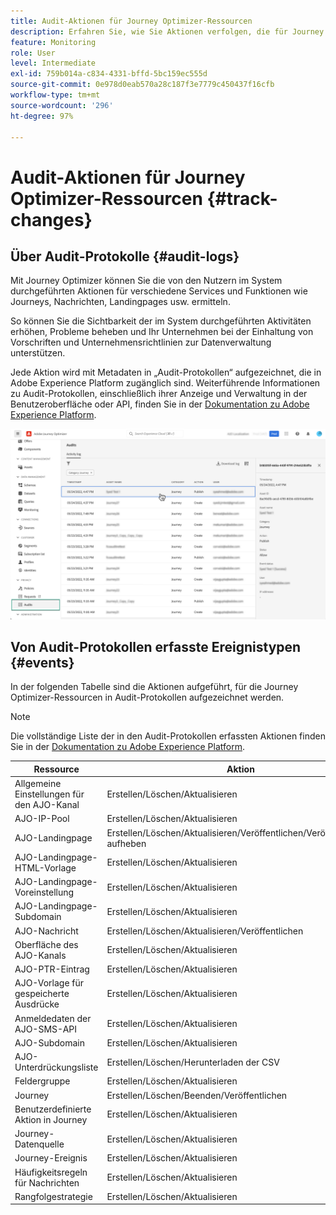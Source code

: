 ```yaml
---
title: Audit-Aktionen für Journey Optimizer-Ressourcen
description: Erfahren Sie, wie Sie Aktionen verfolgen, die für Journey Optimizer-Ressourcen durchgeführt wurden.
feature: Monitoring
role: User
level: Intermediate
exl-id: 759b014a-c834-4331-bffd-5bc159ec555d
source-git-commit: 0e978d0eab570a28c187f3e7779c450437f16cfb
workflow-type: tm+mt
source-wordcount: '296'
ht-degree: 97%

---
```


# Audit-Aktionen für Journey Optimizer-Ressourcen {#track-changes}

## Über Audit-Protokolle {#audit-logs}

Mit Journey Optimizer können Sie die von den Nutzern im System durchgeführten Aktionen für verschiedene Services und Funktionen wie Journeys, Nachrichten, Landingpages usw. ermitteln.

So können Sie die Sichtbarkeit der im System durchgeführten Aktivitäten erhöhen, Probleme beheben und Ihr Unternehmen bei der Einhaltung von Vorschriften und Unternehmensrichtlinien zur Datenverwaltung unterstützen.

Jede Aktion wird mit Metadaten in „Audit-Protokollen“ aufgezeichnet, die in Adobe Experience Platform zugänglich sind. Weiterführende Informationen zu Audit-Protokollen, einschließlich ihrer Anzeige und Verwaltung in der Benutzeroberfläche oder API, finden Sie in der [Dokumentation zu Adobe Experience Platform](https://experienceleague.adobe.com/docs/experience-platform/landing/governance-privacy-security/audit-logs/overview.html?lang=de).

![](assets/audit-logs.png)

## Von Audit-Protokollen erfasste Ereignistypen {#events}

In der folgenden Tabelle sind die Aktionen aufgeführt, für die Journey Optimizer-Ressourcen in Audit-Protokollen aufgezeichnet werden.

>[!NOTE]
>
>Die vollständige Liste der in den Audit-Protokollen erfassten Aktionen finden Sie in der [Dokumentation zu Adobe Experience Platform](https://experienceleague.adobe.com/docs/experience-platform/landing/governance-privacy-security/audit-logs/overview.html?lang=de#category).

| Ressource | Aktion |
|-----------|------------------|
| Allgemeine Einstellungen für den AJO-Kanal | Erstellen/Löschen/Aktualisieren |
| AJO-IP-Pool | Erstellen/Löschen/Aktualisieren |
| AJO-Landingpage | Erstellen/Löschen/Aktualisieren/Veröffentlichen/Veröffentlichung aufheben |
| AJO-Landingpage-HTML-Vorlage | Erstellen/Löschen/Aktualisieren |
| AJO-Landingpage-Voreinstellung | Erstellen/Löschen/Aktualisieren |
| AJO-Landingpage-Subdomain | Erstellen/Löschen/Aktualisieren |
| AJO-Nachricht | Erstellen/Löschen/Aktualisieren/Veröffentlichen |
| Oberfläche des AJO-Kanals | Erstellen/Löschen/Aktualisieren |
| AJO-PTR-Eintrag | Erstellen/Löschen/Aktualisieren |
| AJO-Vorlage für gespeicherte Ausdrücke | Erstellen/Löschen/Aktualisieren |
| Anmeldedaten der AJO-SMS-API | Erstellen/Löschen/Aktualisieren |
| AJO-Subdomain | Erstellen/Löschen/Aktualisieren |
| AJO-Unterdrückungsliste | Erstellen/Löschen/Herunterladen der CSV |
| Feldergruppe | Erstellen/Löschen/Aktualisieren |
| Journey | Erstellen/Löschen/Beenden/Veröffentlichen |
| Benutzerdefinierte Aktion in Journey | Erstellen/Löschen/Aktualisieren |
| Journey-Datenquelle | Erstellen/Löschen/Aktualisieren |
| Journey-Ereignis | Erstellen/Löschen/Aktualisieren |
| Häufigkeitsregeln für Nachrichten | Erstellen/Löschen/Aktualisieren |
| Rangfolgestrategie | Erstellen/Löschen/Aktualisieren |
